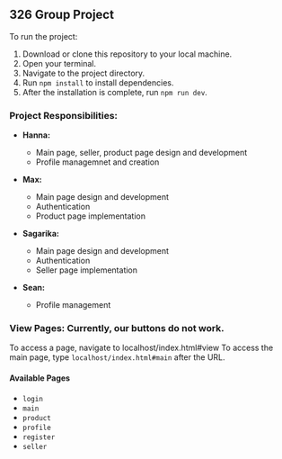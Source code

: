 ## 326 Group Project

To run the project:

1. Download or clone this repository to your local machine.
2. Open your terminal.
3. Navigate to the project directory.
4. Run `npm install` to install dependencies.
5. After the installation is complete, run `npm run dev`.

### Project Responsibilities:

- **Hanna:**
  - Main page, seller, product page design and development
  - Profile managemnet and creation

- **Max:**
  - Main page design and development
  - Authentication
  - Product page implementation

- **Sagarika:**
  - Main page design and development
  - Authentication
  - Seller page implementation

- **Sean:**
  - Profile management
    


### View Pages: Currently, our buttons do not work. 

To access a page, navigate to localhost/index.html#view
To access the main page, type `localhost/index.html#main` after the URL.


#### Available Pages

- `login`
- `main`
- `product`
- `profile`
- `register`
- `seller`


